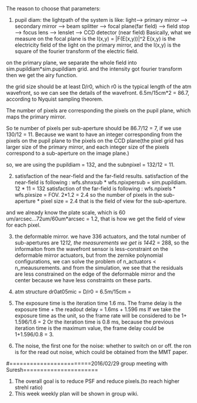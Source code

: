  The reason to choose that parameters:

 1. pupil diam:
 the lightpath of the system is like:
 light--> primary mirror --> secondary mirror --> beam splitter --> focal plane(far field)
                                                                --> field stop --> focus lens --> lenslet --> CCD detector (near field)
Basically, what we measure on the focal plane is the I(x,y) = |F(E(x,y))|^2
E(x,y) is the electricity field of the light on the primary mirror, and the I(x,y) is the square of the fourier transform of the electric field.

on the primary plane, we separate the whole field into sim.pupildiam*sim.pupildiam grid. and the intensity got fourier transform then we get the airy function.

the grid size should be at least D/r0, which r0 is the typical length of the atm wavefront, so we can see the details of the wavefront.
6.5m/15cm*2 = 86.7, according to Nyquist sampling theorem.

The number of pixels are corresponding the pixels on the pupil plane, which maps the primary mirror.

So te number of pixels per sub-aperture should be 86.7/12 = 7, if we use 130/12 = 11. Because we want to have an integer corresponding from the pixels on the pupil plane to the pixels on the CCD plane(the pixel grid has larger size of the primary mirror, and each integer size of the pixels correspond to a sub-aperture on the image plane.)

so, we are using the pupildiam = 132, and the subnpixel = 132/12 = 11.

 2. satisfaction of the near-field and the far-field results.
satisfaction of the near-field is following : wfs.shnxsub * wfs.npixpersub = sim.pupildiam.  12 * 11 = 132
satisfaction of the far-field is following : wfs.npixels * wfs.pixsize = FOV. 2*1.2 = 2.4
so the number of pixels in the sub-aperture * pixel size = 2.4 that is the field of view for the sub-aperture.

and we already know the plate scale, which is 60 um/arcsec...72um/60um*arcsec = 1.2, that is how we get the field of view for each pixel.


 3. the deformable mirror.
we have 336 actuators, and the total number of sub-apertures are 12*12, the measurements we get is 144*2 = 288, so the informaiton from the wavefront sensor is less-constraint on the deformable mirror actuators, but from the zernike polynomial configurations, we can solve the problem of n_actuators < n_meausurements.
and from the simulation, we see that the residuals are less constrained on the edge of the deformable mirror and the center because we have less constraints on these parts.

4. atm structure
dr0at05mic = D/r0 = 6.5m/15cm =


5.  The exposure time is the iteration time 1.6 ms.
 The frame delay is the exposure time + the readout delay = 1.6ms + 1.596 ms
 If we take the exposure time as the unit, so the frame rate will be considered to be 1+ 1.596/1.6 = 2
 Or the iteration time is 0.8 ms, because the previous iteration time is the maximum value, the frame delay could be 1+1.596/0.8 = 3.

 6. The noise,
 the first one for the noise: whether to switch on or off.
 the ron is for the read out noise, which could be obtained from the MMT paper. 


 #========================2016/02/29 group meeting with Suresh======================
 1. The overall goal is to reduce PSF and reduce pixels.(to reach higher strehl ratio)
 2. This week weekly plan will be shown in group wiki.

